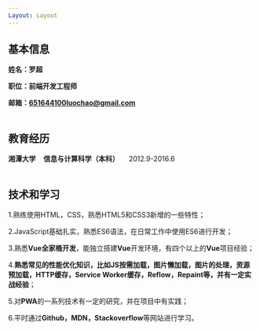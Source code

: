 ```yaml
---
Layout: Layout
---
```

## 基本信息
**姓名：罗超**

**职位：前端开发工程师**
                    
**邮箱：651644100luochao@gmail.com**
<br>
<br>
## 教育经历

**湘潭大学**&nbsp;&nbsp;&nbsp;&nbsp;**信息与计算科学（本科）**&nbsp;&nbsp; &nbsp;&nbsp;2012.9-2016.6&nbsp;&nbsp;&nbsp;&nbsp;
<br>
<br>
## 技术和学习

<p>1.熟练使用HTML，CSS，熟悉HTML5和CSS3新增的一些特性；</p>
<p>2.JavaScript基础扎实，熟悉ES6语法，在日常工作中使用ES6进行开发；</p>
<p>3.熟悉<strong>Vue全家桶开发</strong>，能独立搭建<strong>Vue</strong>开发环境，有四个以上的<strong>Vue</strong>项目经验；</p>
<p>4.<strong>熟悉常见的性能优化知识，比如JS按需加载，图片懒加载，图片的处理，资源预加载，HTTP缓存，Service Worker缓存，Reflow，Repaint等，并有一定实战经验</strong>；</p>
<p>5.对<strong>PWA</strong>的一系列技术有一定的研究，并在项目中有实践；</p>
<p>6.平时通过<strong>Github，MDN，Stackoverflow</strong>等网站进行学习。</p>